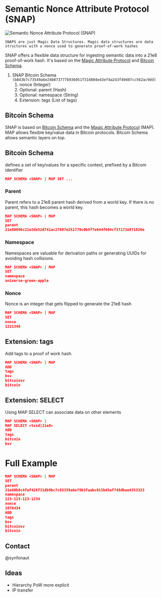 # Semantic Nonce Attribute Protocol (SNAP)

![Semantic Nonce Attribute Protocol (SNAP)](https://media.giphy.com/media/13sJFV64YRIc1y/giphy.gif)

`SNAPS are just Magic Data Structures. Magic data structures are data structures with a nonce used to generate proof-of-work hashes`

SNAP offers a flexible data structure for ingesting semantic data into a 21e8 proof-of-work hash. It's based on the [Magic Attribute Protocol](https://github.com/rohenaz/MAP/tree/v2) and [Bitcoin Schema](https://github.com/synfonaut/MAP/blob/v2/README.md#map-schema).

1. SNAP Bitcoin Schema `(b843b7c73549a6e24b073777b936051f314804e43ef4a243f49407cc562ac9dd)`
   1. nonce (Integer)
   2. Optional: parent (Hash)
   3. Optional: namespace (String)
   4. Extension: tags (List of tags)

## Bitcoin Schema

SNAP is based on [Bitcoin Schema](https://github.com/synfonaut/MAP/blob/v2/README.md#map-schema) and the [Magic Attribute Protocol](https://github.com/rohenaz/MAP/tree/v2) (MAP). MAP allows flexible key/value data in Bitcoin protocols. Bitcoin Schema allows semantic layers on top.

## Bitcoin Schema

defines a set of key/values for a specific context, prefixed by a Bitcom identifier

```json
MAP SCHEMA <SNAP> | MAP SET ...
```

### Parent

Parent refers to a 21e8 parent hash derived from a world key. If there is no parent, this hash becomes a world key.

```json
MAP SCHEMA <SNAP> | MAP
SET
parent
21e80096c21e2de52d741ac27607e251770c0b9f7e644f684cf37173e871820e
```

### Namespace

Namespaces are valuable for derivation paths or generating UUIDs for avoiding hash collisions.

```json
MAP SCHEMA <SNAP> | MAP
SET
namespace
universe-green-apple
```

### Nonce

Nonce is an integer that gets flipped to generate the 21e8 hash

```json
MAP SCHEMA <SNAP> | MAP
SET
nonce
1221348
```



## Extension: tags

Add tags to a proof of work hash.

```json
MAP SCHEMA <SNAP> | MAP
ADD
tags
bsv
bitcoinsv
bitcoin
```



## Extension: SELECT

Using MAP SELECT can associate data on other elements

```json
MAP SCHEMA <SNAP> |
MAP SELECT <txid|21e8>
ADD
tags
bitcoin
bsv
```



# Full Example

```json
MAP SCHEMA <SNAP> | MAP
SET
parent
21e80b8c4faf426f31db9bc7c03359a6e79b3faabc015b45af748dbae4353323
namespace
123-123-123-1234
nonce
1070434
ADD
tags
bsv
bitcoinsv
bitcoin
```

## Contact

@synfonaut

## Ideas
* Hierarchy PoW more explicit
* IP transfer

